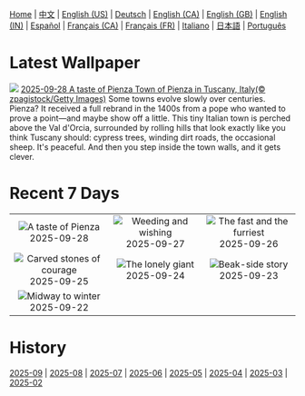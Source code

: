 [Home](../README.md) | [中文](zh-CN.md) | [English (US)](en-US.md) | [Deutsch](de-DE.md) | [English (CA)](en-CA.md) | [English (GB)](en-GB.md) | [English (IN)](en-IN.md) | [Español](es-ES.md) | [Français (CA)](fr-CA.md) | [Français (FR)](fr-FR.md) | [Italiano](it-IT.md) | [日本語](ja-JP.md) | [Português](pt-BR.md)

# Latest Wallpaper
![](https://www.bing.com/th?id=OHR.PienzaItaly_EN-IN3424027062_UHD.jpg)
[2025-09-28 A taste of Pienza Town of Pienza in Tuscany, Italy(© zpagistock/Getty Images)](https://www.bing.com/th?id=OHR.PienzaItaly_EN-IN3424027062_UHD.jpg)
Some towns evolve slowly over centuries. Pienza? It received a full rebrand in the 1400s from a pope who wanted to prove a point—and maybe show off a little. This tiny Italian town is perched above the Val d'Orcia, surrounded by rolling hills that look exactly like you think Tuscany should: cypress trees, winding dirt roads, the occasional sheep. It's peaceful. And then you step inside the town walls, and it gets clever.

# Recent 7 Days
|  |  |  |
|:---:|:---:|:---:|
| ![](https://www.bing.com/th?id=OHR.PienzaItaly_EN-IN3424027062_400x240.jpg "A taste of Pienza") 2025-09-28 | ![](https://www.bing.com/th?id=OHR.TankLakes_EN-IN3018873170_400x240.jpg "Weeding and wishing") 2025-09-27 | ![](https://www.bing.com/th?id=OHR.AutumnChipmunk_EN-IN2843120599_400x240.jpg "The fast and the furriest") 2025-09-26 |
| ![](https://www.bing.com/th?id=OHR.FortChittorgarh_EN-IN0181756033_400x240.jpg "Carved stones of courage") 2025-09-25 | ![](https://www.bing.com/th?id=OHR.BearLodge_EN-IN2528556725_400x240.jpg "The lonely giant") 2025-09-24 | ![](https://www.bing.com/th?id=OHR.ToucanForest_EN-IN2300582458_400x240.jpg "Beak-side story") 2025-09-23 |
| ![](https://www.bing.com/th?id=OHR.AspenEquinox_EN-IN2120497410_400x240.jpg "Midway to winter") 2025-09-22 |  |  |

# History
[2025-09](../archives/wallpaper/en-IN/w_2025_09.md) | [2025-08](../archives/wallpaper/en-IN/w_2025_08.md) | [2025-07](../archives/wallpaper/en-IN/w_2025_07.md) | [2025-06](../archives/wallpaper/en-IN/w_2025_06.md) | [2025-05](../archives/wallpaper/en-IN/w_2025_05.md) | [2025-04](../archives/wallpaper/en-IN/w_2025_04.md) | [2025-03](../archives/wallpaper/en-IN/w_2025_03.md) | [2025-02](../archives/wallpaper/en-IN/w_2025_02.md)
